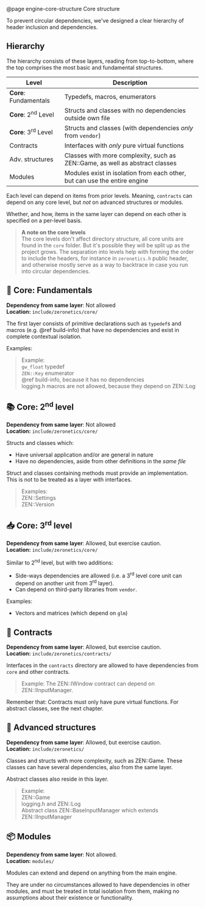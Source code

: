 @page engine-core-structure Core structure

To prevent circular dependencies, we've designed a clear hierarchy of
header inclusion and dependencies.

## Hierarchy

The hierarchy consists of these layers, reading from top-to-bottom, where
the top comprises the most basic and fundamental structures.

| Level                          | Description                                                                  |
|--------------------------------|------------------------------------------------------------------------------|
| **Core**: Fundamentals         | Typedefs, macros, enumerators                                                |
| **Core**: 2<sup>nd</sup> Level | Structs and classes with no dependencies outside own file                    |
| **Core**: 3<sup>rd</sup> Level | Structs and classes (with dependencies _only_ from ``vendor``)               |
| Contracts                      | Interfaces with _only_ pure virtual functions                                |
| Adv. structures                | Classes with more complexity, such as ZEN::Game, as well as abstract classes |
| Modules                        | Modules exist in isolation from each other, but can use the entire engine    |

Each level can depend on items from prior levels. Meaning, ``contracts``
can depend on any core level, but _not_ on advanced structures or modules.

Whether, and how, items in the same layer can depend on each other is
specified on a per-level basis.

> **A note on the core levels**  
> The core levels don't affect directory structure, all core units are
> found in the ``core`` folder. But it's possible they will be split
> up as the project grows. The separation into levels help with forming
> the order to include the headers, for instance in ``zeronetics.h``
> public header, and otherwise mostly serve as a way to backtrace
> in case you run into circular dependencies.

## 🔨 Core: Fundamentals

**Dependency from same layer**: Not allowed  
**Location:** ``include/zeronetics/core/``

The first layer consists of primitive declarations such as ``typedef``s
and macros (e.g. @ref build-info) that have no dependencies and
exist in complete contextual isolation.

Examples: 

> Example:  
> ``gw_float`` typedef  
> ``ZEN::Key`` enumerator  
> @ref build-info, because it has no dependencies  
> logging.h macros are not allowed, because they depend on ZEN::Log 

## 📚 Core: 2<sup>nd</sup> level

**Dependency from same layer**: Not allowed  
**Location:** ``include/zeronetics/core/``

Structs and classes which:

- Have universal application and/or are general in nature
- Have no dependencies, aside from other definitions in the _same file_

Struct and classes containing methods must provide an implementation.
This is not to be treated as a layer with interfaces.

> Examples:  
> ZEN::Settings  
> ZEN::Version

## 📥 Core: 3<sup>rd</sup> level

**Dependency from same layer**: Allowed, but exercise caution.  
**Location:** ``include/zeronetics/core/``

Similar to 2<sup>nd</sup> level, but with two additions:

- Side-ways dependencies are allowed (i.e. a 3<sup>rd</sup> level core unit
  can depend on another unit from 3<sup>rd</sup> layer).
- Can depend on third-party libraries from ``vendor``.

Examples:

- Vectors and matrices (which depend on ``glm``)

## 📜 Contracts

**Dependency from same layer**: Allowed, but exercise caution.  
**Location:** ``include/zeronetics/contracts/``

Interfaces in the ``contracts`` directory are allowed to have dependencies
from ``core`` and other contracts.

> Example: The ZEN::IWindow contract can depend on ZEN::IInputManager.

Remember that: Contracts must only have pure virtual functions.
For abstract classes, see the next chapter.

## 📱 Advanced structures

**Dependency from same layer**: Allowed, but exercise caution.  
**Location:** ``include/zeronetics/``

Classes and structs with more complexity, such as ZEN::Game.
These classes can have several dependencies, also from the same layer.

Abstract classes also reside in this layer. 

> Example:  
> ZEN::Game  
> logging.h and ZEN::Log  
> Abstract class ZEN::BaseInputManager which extends ZEN::IInputManager

## 📦 Modules

**Dependency from same layer**: Not allowed.  
**Location:** ``modules/``

Modules can extend and depend on anything from the main
engine.

They are under no circumstances allowed to have dependencies
in other modules, and must be treated in total isolation from them,
making no assumptions about their existence or functionality.
